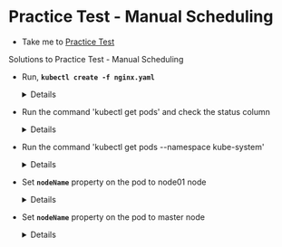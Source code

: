 # Practice Test - Manual Scheduling

- Take me to [Practice Test](https://kodekloud.com/topic/practice-test-manual-scheduling/)

Solutions to Practice Test - Manual Scheduling

- Run, **`kubectl create -f nginx.yaml`**
  
  <details>

  ```
  kubectl create -f nginx.yaml
  ```

  </details>

- Run the command 'kubectl get pods' and check the status column

  <details>

  ```
  kubectl get pods
  ```

  </details>

- Run the command 'kubectl get pods --namespace kube-system'

  <details>

  ```
  kubectl get pods --namespace kube-system
  ```

  </details>

- Set **`nodeName`** property on the pod to node01 node

  <details>

  ```
  vi nginx.yaml
  kubectl delete -f nginx.yaml
  kubectl create -f nginx.yaml
  ```

  </details>

- Set **`nodeName`** property on the pod to master node

  <details>

  ```
  vi nginx.yaml
  kubectl delete -f nginx.yaml
  kubectl create -f nginx.yaml
  ```

  </details>
